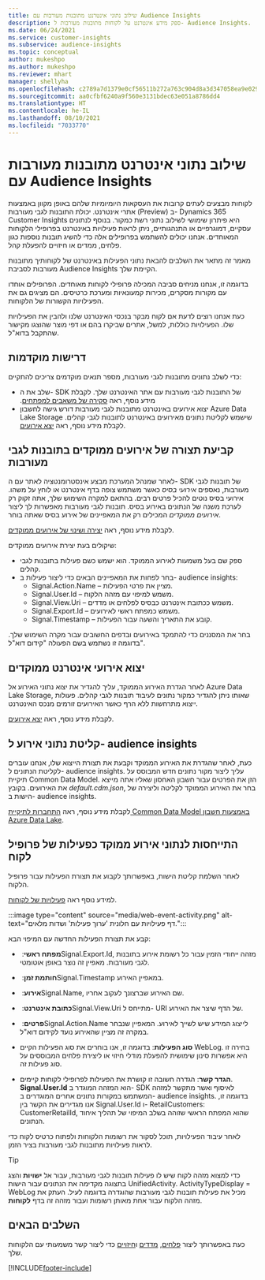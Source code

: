 ```yaml
---
title: שילוב נתוני אינטרנט מתובנות מעורבות עם Audience Insights
description: ספק מידע אינטרנט על לקוחות מתובנות מעורבות ל- Audience Insights.
ms.date: 06/24/2021
ms.service: customer-insights
ms.subservice: audience-insights
ms.topic: conceptual
author: mukeshpo
ms.author: mukeshpo
ms.reviewer: mhart
manager: shellyha
ms.openlocfilehash: c2789a7d1379e0cf56511b272a763c904d8a3d347058ea9e029aaff0f723a028
ms.sourcegitcommit: aa0cfbf6240a9f560e3131bdec63e051a8786dd4
ms.translationtype: HT
ms.contentlocale: he-IL
ms.lasthandoff: 08/10/2021
ms.locfileid: "7033770"
---
```

# <a name="integrate-web-data-from-engagement-insights-with-audience-insights"></a>שילוב נתוני אינטרנט מתובנות מעורבות עם Audience Insights

לקוחות מבצעים לעתים קרובות את העסקאות היומיומיות שלהם באופן מקוון באמצעות אתרי אינטרנט. יכולת התובנות לגבי מעורבות (Preview) ב- Dynamics 365 Customer Insights היא פיתרון שימושי לשילוב נתוני רשת כמקור. בנוסף לנתונים עסקיים, דמוגרפיים או התנהגותיים, ניתן לראות פעילויות באינטרנט בפרופילי הלקוחות המאוחדים. אנחנו יכולים להשתמש בפרופילים אלה כדי להשיג תובנות נוספות כגון פלחים, ממדים או חיזויים להפעלת קהל.

מאמר זה מתאר את השלבים להבאת נתוני הפעילות באינטרנט של לקוחותיך מתובנות מעורבות לסביבת Audience Insights הקיימת שלך.

בדוגמה זו, אנחנו מניחים סביבה המכילה פרופילי לקוחות מאוחדים. הפרופילים אוחדו עם מקורות מסקרים, מכירות קמעונאיות ומערכת כרטיסים. הם מציגים גם את הפעילויות הקשורות של הלקוחות. 

כעת אנחנו רוצים לדעת אם לקוח מבקר בנכסי האינטרנט שלנו ולהבין את הפעילויות שלו. הפעילויות כוללות, למשל, אתרים שביקרו בהם או דפי מוצר שהוצגו מקישור שהתקבל בדוא"ל.

## <a name="prerequisites"></a>דרישות מוקדמות

כדי לשלב נתונים מתובנות לגבי מעורבות, מספר תנאים מוקדמים צריכים להתקיים: 

- שלב את ה- SDK של התובנות לגבי מעורבות עם אתר האינטרנט שלך. לקבלת מידע נוסף, ראה [סקירה של משאבים למפתחים](../engagement-insights/developer-resources.md)‬‏‫.
- יצוא אירועים באינטרנט מתובנות לגבי מעורבות דורש גישה לחשבון Azure Data Lake Storage שישמש לקליטת נתונים מאירועים באינטרנט לתובנות לגבי קהלים. לקבלת מידע נוסף, ראה [יצא אירועים](../engagement-insights/export-events.md).

## <a name="configure-refined-events-in-engagement-insights"></a>קביעת תצורה של אירועים ממוקדים בתובנות לגבי מעורבות

לאחר שמנהל המערכת מבצע אינסטרומנטציה לאתר עם ה- SDK של תובנות לגבי מעורבות, נאספים *אירועי בסיס* כאשר משתמש צופה בדף אינטרנט או לוחץ על משהו. אירועי בסיס נוטים להכיל פרטים רבים. בהתאם למקרה השימוש שלך, אתה זקוק רק לערכת משנה של הנתונים באירוע בסיס. תובנות לגבי מעורבות מאפשרות לך ליצור *אירועים ממוקדים* המכילים רק את המאפיינים של אירוע בסיס שאתה בוחר.     

לקבלת מידע נוסף, ראה [יצירה ושינוי של אירועים ממוקדים](../engagement-insights/refined-events.md).

שיקולים בעת יצירת אירועים ממוקדים: 

- ספק שם בעל משמעות לאירוע הממוקד. הוא ישמש כשם פעילות בתובנות לגבי קהלים.
- בחר לפחות את המאפיינים הבאים כדי ליצור פעילות ב- audience insights: 
    - Signal.Action.Name – מציין את פרטי הפעילות.
    - Signal.User.Id – משמש למיפוי עם מזהה הלקוח.
    - Signal.View.Uri – משמש ככתובת אינטרנט כבסיס לפלחים או מדדים.
    - Signal.Export.Id – משמש כמפתח ראשי לאירועים.
    - Signal.Timestamp – קובע את התאריך והשעה עבור הפעילות.

בחר את המסננים כדי להתמקד באירועים ובדפים החשובים עבור מקרה השימוש שלך. בדוגמה זו נשתמש בשם הפעולה "קידום דוא"ל".

## <a name="export-the-refined-web-events"></a>יצוא אירועי אינטרנט ממוקדים 

לאחר הגדרת האירוע הממוקד, עליך להגדיר את יצוא נתוני האירוע אל Azure Data Lake Storage, שאותו ניתן להגדיר כמקור נתונים לעיבוד תובנות לגבי קהלים‬. פעולות ייצוא מתרחשות ללא הרף כאשר האירועים זורמים מנכס האינטרנט.

לקבלת מידע נוסף, ראה [יצא אירועים](../engagement-insights/export-events.md).

## <a name="ingest-event-data-to-audience-insights"></a>קליטת נתוני אירוע ל- audience insights

כעת, לאחר שהגדרת את האירוע הממוקד וקבעת את תצורת הייצוא שלו, אנחנו עוברים לקליטת הנתונים ל- audience insights. עליך ליצור מקור נתונים חדש המבוסס על תיקיית Common Data Model. הזן את הפרטים עבור חשבון האחסון שאליו אתה מייצא את האירועים. בקובץ *default.cdm.json*, בחר את האירוע הממוקד לקליטה וליצירה של הישות ב- audience insights.

לקבלת מידע נוסף, ראה [התחברות לתיקיית Common Data Model באמצעות חשבון Azure Data Lake](connect-common-data-model.md).


## <a name="relate-refined-event-data-as-an-activity-of-a-customer-profile"></a>התייחסות לנתוני אירוע ממוקד כפעילות של פרופיל לקוח

לאחר השלמת קליטת הישות, באפשרותך לקבוע את תצורת הפעילות עבור פרופיל הלקוח.

למידע נוסף ראה [פעילויות של לקוחות](activities.md).

:::image type="content" source="media/web-event-activity.png" alt-text="דף פעילויות עם חלונית 'ערוך פעילות' ושדות מלאים.":::

קבע את תצורת הפעילות החדשה עם המיפוי הבא: 

- **מפתח ראשי**: ‏Signal.Export.Id, מזהה ייחודי הזמין עבור כל רשומת אירוע בתובנות לגבי מעורבות. מאפיין זה נוצר באופן אוטומטי.

- **חותמת זמן**: ‏Signal.Timestamp במאפיין האירוע.

- **אירוע**: ‏Signal.Name, שם האירוע שברצונך לעקוב אחריו.

- **כתובת אינטרנט**: ‏Signal.View.Uri מתייחס ל- URI של הדף שיצר את האירוע.

- **פרטים**: ‏Signal.Action.Name לייצוג המידע שיש לשייך לאירוע. המאפיין שנבחר במקרה זה מציין שהאירוע נועד לקידום דוא"ל.

- **סוג הפעילות**: בדוגמה זו, אנו בוחרים את סוג הפעילות הקיים WebLog. בחירה זו היא אפשרות סינון שימושית להפעלת מודלי חיזוי או ליצירת פלחים המבוססים על סוג פעילות זה.

- **הגדר קשר**: הגדרה חשובה זו קושרת את הפעילות לפרופילי לקוחות קיימים. **Signal.User.Id** הוא המזהה המוגדר ב- SDK לאיסוף ואשר מתקשר למזהה המשתמש במקורות נתונים אחרים המוגדרים ב- audience insights. בדוגמה זו, אנו מגדירים את הקשר בין Signal.User.Id ו- RetailCustomers: CustomerRetailId, שהוא המפתח הראשי שזוהה בשלב המיפוי של תהליך איחוד הנתונים.

לאחר עיבוד הפעילויות, תוכל לסקור את רשומות הלקוחות ולפתוח כרטיס לקוח כדי לראות פעילויות מתובנות לגבי מעורבות בציר הזמן. 

> [!TIP]
> כדי למצוא מזהה לקוח שיש לו פעילות תובנות לגבי מעורבות, עבור אל **ישויות** והצג בתצוגה מקדימה את הנתונים עבור הישות UnifiedActivity. ActivityTypeDisplay = ‏WebLog מכיל את פעילות תובנות לגבי מעורבות שהוגדרה בדוגמה לעיל. העתק את מזהה הלקוח עבור אחת מאותן רשומות ועבור מזהה זה בדף **לקוחות**.

## <a name="next-steps"></a>השלבים הבאים

כעת באפשרותך ליצור [פלחים](segments.md), [מדדים](measures.md) ו[חיזויים](predictions.md) כדי ליצור קשר משמעותי עם הלקוחות שלך.


[!INCLUDE[footer-include](../includes/footer-banner.md)]
